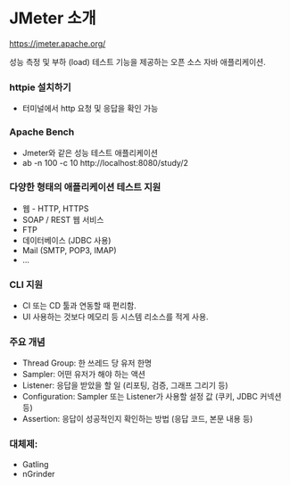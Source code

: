 # JMeter 소개

https://jmeter.apache.org/

성능 측정 및 부하 (load) 테스트 기능을 제공하는 오픈 소스 자바 애플리케이션.

### httpie 설치하기
+ 터미널에서 http 요청 및 응답을 확인 가능
 
### Apache Bench
+ Jmeter와 같은 성능 테스트 애플리케이션
+ ab -n 100 -c 10 http://localhost:8080/study/2


### 다양한 형태의 애플리케이션 테스트 지원
+ 웹 - HTTP, HTTPS
+ SOAP / REST 웹 서비스
+ FTP
+ 데이터베이스 (JDBC 사용)
+ Mail (SMTP, POP3, IMAP)
+ ...


### CLI 지원
+ CI 또는 CD 툴과 연동할 때 편리함.
+ UI 사용하는 것보다 메모리 등 시스템 리소스를 적게 사용.

### 주요 개념
+ Thread Group: 한 쓰레드 당 유저 한명
+ Sampler: 어떤 유저가 해야 하는 액션
+ Listener: 응답을 받았을 할 일 (리포팅, 검증, 그래프 그리기 등)
+ Configuration: Sampler 또는 Listener가 사용할 설정 값 (쿠키, JDBC 커넥션 등)
+ Assertion: 응답이 성공적인지 확인하는 방법 (응답 코드, 본문 내용 등)

### 대체제:
+ Gatling
+ nGrinder
